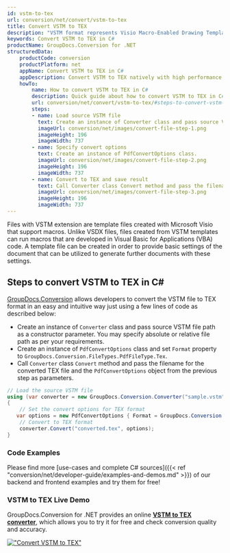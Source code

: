 ```yaml
---
id: vstm-to-tex
url: conversion/net/convert/vstm-to-tex
title: Convert VSTM to TEX
description: "VSTM format represents Visio Macro-Enabled Drawing Template with .vstm extension. Learn how to convert VSTM to TEX file programmatically in C# language using GroupDocs.Conversion for .NET library."
keywords: Convert VSTM to TEX in C#
productName: GroupDocs.Conversion for .NET
structuredData:
    productCode: conversion
    productPlatform: net
    appName: Convert VSTM to TEX in C#
    appDescription: Convert VSTM to TEX natively with high performance using C# language and server side GroupDocs.Conversion for .NET APIs, without the use of any software like Microsoft or Open Office.
    howTo:
        name: How to convert VSTM to TEX in C# 
        description: Quick guide about how to convert VSTM to TEX in C# with high performance and accuracy.
        url: conversion/net/convert/vstm-to-tex/#steps-to-convert-vstm-to-tex-in-c
        steps:
        - name: Load source VSTM file 
          text: Create an instance of Converter class and pass source VSTM file path as a constructor parameter. You may specify absolute or relative file path as per your requirements. 
          imageUrl: conversion/net/images/convert-file-step-1.png
          imageHeight: 196
          imageWidth: 737
        - name: Specify convert options 
          text: Create an instance of PdfConvertOptions class.
          imageUrl: conversion/net/images/convert-file-step-2.png
          imageHeight: 196
          imageWidth: 737
        - name: Convert to TEX and save result 
          text: Call Converter class Convert method and pass the filename for the converted HTML file and the PdfConvertOptions object from the previous step as parameters.
          imageUrl: conversion/net/images/convert-file-step-3.png
          imageHeight: 196
          imageWidth: 737
---
```


Files with VSTM extension are template files created with Microsoft Visio that support macros. Unlike VSDX files, files created from VSTM templates can run macros that are developed in Visual Basic for Applications (VBA) code. A template file can be created in order to provide basic settings of the document that can be utilized to generate further documents with these settings.

## Steps to convert VSTM to TEX in C#

[GroupDocs.Conversion](https://products.groupdocs.com/conversion/net) allows developers to convert the VSTM file to TEX format in an easy and intuitive way just using a few lines of code as described below:

* Create an instance of `Converter` class and pass source VSTM file path as a constructor parameter. You may specify absolute or relative file path as per your requirements. 
* Create an instance of `PdfConvertOptions` class and set `Format` property to `GroupDocs.Conversion.FileTypes.PdfFileType.Tex`.
* Call `Converter` class `Convert` method and pass the filename for the converted TEX file and the `PdfConvertOptions` object from the previous step as parameters.

```csharp
// Load the source VSTM file
using (var converter = new GroupDocs.Conversion.Converter("sample.vstm"))
{
    // Set the convert options for TEX format
   var options = new PdfConvertOptions { Format = GroupDocs.Conversion.FileTypes.PdfFileType.Tex };
    // Convert to TEX format
    converter.Convert("converted.tex", options);
}
```

### Code Examples

Please find more [use-cases and complete C# sources]({{< ref "conversion/net/developer-guide/examples-and-demos.md" >}}) of our backend and frontend examples and try them for free!

### VSTM to TEX Live Demo

GroupDocs.Conversion for .NET provides an online [**VSTM to TEX converter**](https://products.groupdocs.app/conversion/vstm-to-tex), which allows you to try it for free and check conversion quality and accuracy.

[!["Convert VSTM to TEX"](conversion/net/images/convert-to-tex/convert-vstm-to-tex.png)](https://products.groupdocs.app/conversion/vstm-to-tex)